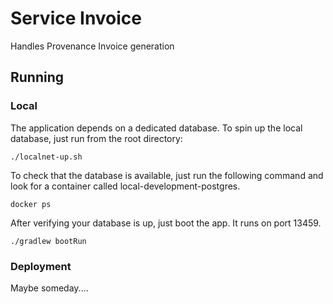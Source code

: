 # Service Invoice
Handles Provenance Invoice generation

## Running

### Local
The application depends on a dedicated database.  To spin up the local database, just run from the root directory:
```shell
./localnet-up.sh
```

To check that the database is available, just run the following command and look for a container called 
local-development-postgres.
```shell
docker ps
```

After verifying your database is up, just boot the app.  It runs on port 13459.
```shell
./gradlew bootRun
```

### Deployment
Maybe someday....
